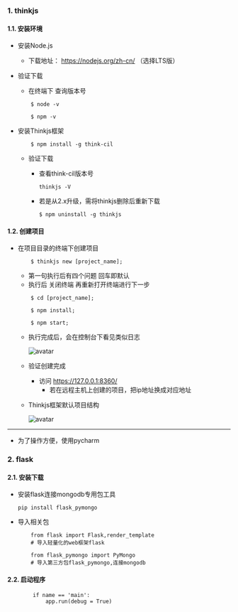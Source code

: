 ### 1. thinkjs

#### 1.1. 安装环境

- 安装Node.js

  - 下载地址： https://nodejs.org/zh-cn/
        （选择LTS版）

- 验证下载  

  - 在终端下 查询版本号

  ```
      $ node -v
     
      $ npm -v
  ```

- 安装Thinkjs框架

  ```
      $ npm install -g think-cil
  ```

  - 验证下载

    - 查看think-cil版本号

      `thinkjs -V`

    - 若是从2.x升级，需将thinkjs删除后重新下载

      `$ npm uninstall -g thinkjs`

#### 1.2. 创建项目

- 在项目目录的终端下创建项目

  ```
      $ thinkjs new [project_name];
  ```

  - 第一句执行后有四个问题  回车即默认
  - 执行后 关闭终端 再重新打开终端进行下一步

  ```
      $ cd [project_name];
  
      $ npm install;
      
      $ npm start;   
  ```

  - 执行完成后，会在控制台下看见类似日志

    ![avatar](https://github.com/xpcloud/training-project-records/blob/master/image/thinkjs_log.png)

  - 验证创建完成

    - 访问 https://127.0.0.1:8360/
      - 若在远程主机上创建的项目，把ip地址换成对应地址

  - Thinkjs框架默认项目结构

    ![avatar](https://github.com/xpcloud/training-project-records/blob/master/image/thinkjs_project_structure.png)

------

- 为了操作方便，使用pycharm

### 2. flask

#### 2.1. 安装下载

- 安装flask连接mongodb专用包工具

  `pip install flask_pymongo`

- 导入相关包

  ```
      from flask import Flask,render_template
      # 导入轻量化的web框架flask
  
      from flask_pymongo import PyMongo
      # 导入第三方包flask_pymongo,连接mongodb
  ```

#### 2.2. 启动程序

```
        if name == 'main':
            app.run(debug = True)
```